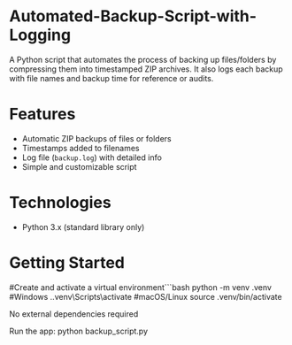 # Automated-Backup-Script-with-Logging
A Python script that automates the process of backing up files/folders by compressing them into timestamped ZIP archives. It also logs each backup with file names and backup time for reference or audits.

# Features
- Automatic ZIP backups of files or folders
- Timestamps added to filenames
- Log file (`backup.log`) with detailed info
- Simple and customizable script

# Technologies
- Python 3.x (standard library only)

# Getting Started
#Create and activate a virtual environment```bash
python -m venv .venv
#Windows
.\.venv\Scripts\activate
#macOS/Linux
source .venv/bin/activate

No external dependencies required

Run the app: 
python backup_script.py
